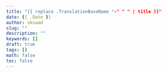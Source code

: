 ```yaml
---
title: "{{ replace .TranslationBaseName "-" " " | title }}"
date: {{ .Date }}
author: sksaad
slug: ""
description: ""
keywords: []
draft: true
tags: []
math: false
toc: false
---
```

